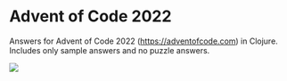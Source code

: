 # Advent of Code 2022

Answers for Advent of Code 2022 (https://adventofcode.com) in Clojure. Includes only sample answers and no puzzle answers.

<img src="https://img.shields.io/badge/8-stars-%23ffe" />
